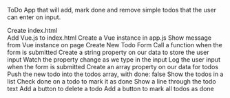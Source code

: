 ToDo App that will add, mark done and remove simple todos that the user can enter on input. 
 
 Create index.html<br>
 Add Vue.js to index.html
 Create a Vue instance in app.js
 Show message from Vue instance on page
 Create New Todo Form
 Call a function when the form is submitted
 Create a string property on our data to store the user input
 Watch the property change as we type in the input
 Log the user input when the form is submitted
 Create an array property on our data for todos
 Push the new todo into the todos array, with done: false
 Show the todos in a list
 Check done on a todo to mark it as done
 Show a line through the todo text
 Add a button to delete a todo
 Add a button to mark all todos as done
